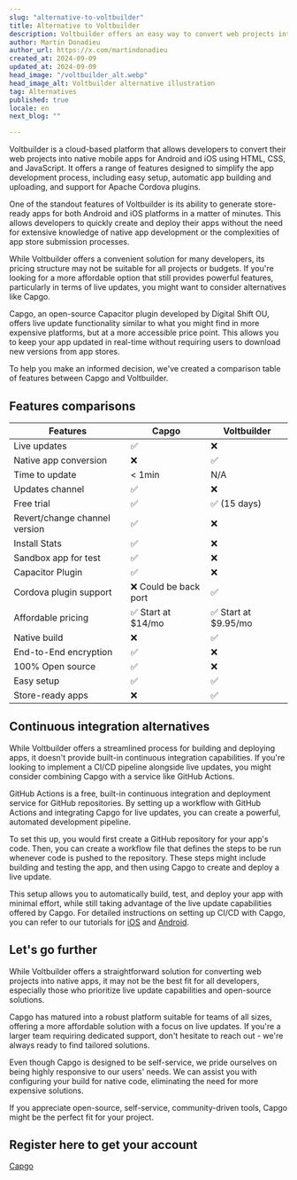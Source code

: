 ```yaml
---
slug: "alternative-to-voltbuilder"
title: Alternative to Voltbuilder
description: Voltbuilder offers an easy way to convert web projects into native apps, but its pricing may not suit everyone. Capgo provides a cost-effective solution for handling OTA updates with ease.
author: Martin Donadieu
author_url: https://x.com/martindonadieu
created_at: 2024-09-09
updated_at: 2024-09-09
head_image: "/voltbuilder_alt.webp"
head_image_alt: Voltbuilder alternative illustration
tag: Alternatives
published: true
locale: en
next_blog: ""

---
```


Voltbuilder is a cloud-based platform that allows developers to convert their web projects into native mobile apps for Android and iOS using HTML, CSS, and JavaScript. It offers a range of features designed to simplify the app development process, including easy setup, automatic app building and uploading, and support for Apache Cordova plugins.

One of the standout features of Voltbuilder is its ability to generate store-ready apps for both Android and iOS platforms in a matter of minutes. This allows developers to quickly create and deploy their apps without the need for extensive knowledge of native app development or the complexities of app store submission processes.

While Voltbuilder offers a convenient solution for many developers, its pricing structure may not be suitable for all projects or budgets. If you're looking for a more affordable option that still provides powerful features, particularly in terms of live updates, you might want to consider alternatives like Capgo.

Capgo, an open-source Capacitor plugin developed by Digital Shift OU, offers live update functionality similar to what you might find in more expensive platforms, but at a more accessible price point. This allows you to keep your app updated in real-time without requiring users to download new versions from app stores.

To help you make an informed decision, we've created a comparison table of features between Capgo and Voltbuilder.

## Features comparisons

| Features | Capgo | Voltbuilder |
| --- | --- | --- |
| Live updates | ✅ | ❌ |
| Native app conversion | ❌ | ✅ |
| Time to update | < 1min | N/A |
| Updates channel | ✅ | ❌ |
| Free trial | ✅ | ✅ (15 days) |
| Revert/change channel version | ✅ | ❌ |
| Install Stats | ✅ | ❌ |
| Sandbox app for test | ✅ | ❌ |
| Capacitor Plugin | ✅ | ❌ |
| Cordova plugin support | ❌ Could be back port | ✅ |
| Affordable pricing | ✅ Start at $14/mo | ✅ Start at $9.95/mo |
| Native build | ❌ | ✅ |
| End-to-End encryption | ✅ | ❌ |
| 100% Open source | ✅ | ❌ |
| Easy setup | ✅ | ✅ |
| Store-ready apps | ❌ | ✅ |

## Continuous integration alternatives

While Voltbuilder offers a streamlined process for building and deploying apps, it doesn't provide built-in continuous integration capabilities. If you're looking to implement a CI/CD pipeline alongside live updates, you might consider combining Capgo with a service like GitHub Actions.

GitHub Actions is a free, built-in continuous integration and deployment service for GitHub repositories. By setting up a workflow with GitHub Actions and integrating Capgo for live updates, you can create a powerful, automated development pipeline.

To set this up, you would first create a GitHub repository for your app's code. Then, you can create a workflow file that defines the steps to be run whenever code is pushed to the repository. These steps might include building and testing the app, and then using Capgo to create and deploy a live update.

This setup allows you to automatically build, test, and deploy your app with minimal effort, while still taking advantage of the live update capabilities offered by Capgo. For detailed instructions on setting up CI/CD with Capgo, you can refer to our tutorials for [iOS](https://capgo.app/blog/automatic-capacitor-ios-build-github-action/) and [Android](https://capgo.app/blog/automatic-capacitor-android-build-github-action/).

## Let's go further

While Voltbuilder offers a straightforward solution for converting web projects into native apps, it may not be the best fit for all developers, especially those who prioritize live update capabilities and open-source solutions.

Capgo has matured into a robust platform suitable for teams of all sizes, offering a more affordable solution with a focus on live updates. If you're a larger team requiring dedicated support, don't hesitate to reach out - we're always ready to find tailored solutions.

Even though Capgo is designed to be self-service, we pride ourselves on being highly responsive to our users' needs. We can assist you with configuring your build for native code, eliminating the need for more expensive solutions.

If you appreciate open-source, self-service, community-driven tools, Capgo might be the perfect fit for your project.

## Register here to get your account

[Capgo](/register/)
